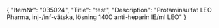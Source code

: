 {
  "ItemNr": "035024",
  "Title": "test",
  "Description": "Protaminsulfat LEO Pharma, inj-/inf-vätska, lösning 1400 anti-heparin IE/ml LEO"
}
